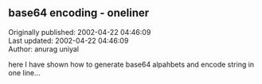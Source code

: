 ## base64 encoding - oneliner  
Originally published: 2002-04-22 04:46:09  
Last updated: 2002-04-22 04:46:09  
Author: anurag uniyal  
  
here I have shown how to generate base64 alpahbets
and encode string in one line...